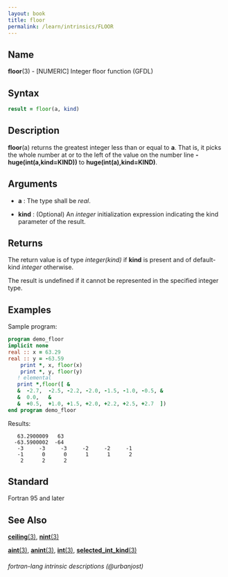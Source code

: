 ```yaml
---
layout: book
title: floor
permalink: /learn/intrinsics/FLOOR
---
```

## __Name__

__floor__(3) - \[NUMERIC\] Integer floor function
(GFDL)

## __Syntax__
```fortran
result = floor(a, kind)
```
## __Description__

__floor__(a) returns the greatest integer less than or equal to __a__.
That is, it picks the whole number at or to the left of the value on
the number line  __-huge(int(a,kind=KIND))__ to __huge(int(a),kind=KIND)__.

## __Arguments__

  - __a__
    : The type shall be _real_.

  - __kind__
    : (Optional) An _integer_ initialization expression indicating the kind
    parameter of the result.

## __Returns__

The return value is of type _integer(kind)_ if __kind__ is present and of
default-kind _integer_ otherwise. 

The result is undefined if it cannot be represented in the specified
integer type.

## __Examples__

Sample program:

```fortran
program demo_floor
implicit none
real :: x = 63.29
real :: y = -63.59
    print *, x, floor(x) 
    print *, y, floor(y) 
   ! elemental
   print *,floor([ &
   &  -2.7,  -2.5, -2.2, -2.0, -1.5, -1.0, -0.5, &
   &  0.0,   &
   &  +0.5,  +1.0, +1.5, +2.0, +2.2, +2.5, +2.7  ])
end program demo_floor
```
  Results:
```text
   63.2900009   63
  -63.5900002  -64
   -3     -3     -3     -2     -2     -1
   -1      0      0      1      1      2
    2      2      2
```

## __Standard__

Fortran 95 and later

## __See Also__

[__ceiling__(3)](CEILING),
[__nint__(3)](NINT)


[__aint__(3)](AINT),
[__anint__(3)](ANINT),
[__int__(3)](INT),
[__selected_int_kind__(3)](SELECTED_INT_KIND)

###### fortran-lang intrinsic descriptions (@urbanjost)
